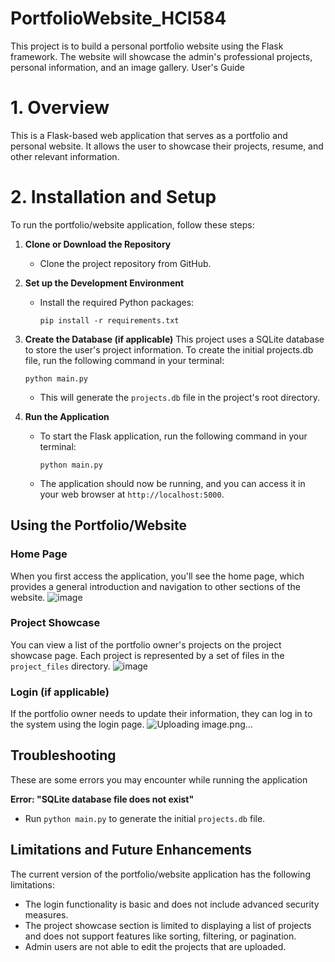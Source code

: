 # PortfolioWebsite_HCI584
 This project is to build a personal portfolio website using the Flask framework. The website will showcase the admin's professional projects, personal information, and an image gallery.
User's Guide

# 1. Overview
This is a Flask-based web application that serves as a portfolio and personal website. It allows the user to showcase their projects, resume, and other relevant information.

# 2. Installation and Setup

To run the portfolio/website application, follow these steps:

1. **Clone or Download the Repository**
   - Clone the project repository from GitHub.

2. **Set up the Development Environment**
   - Install the required Python packages:
     ```
     pip install -r requirements.txt
     ```

4. **Create the Database (if applicable)**
   This project uses a SQLite database to store the user's project information.
   To create the initial projects.db file, run the following command in your terminal:
     ```
     python main.py
     ```
   - This will generate the `projects.db` file in the project's root directory.

6. **Run the Application**
   - To start the Flask application, run the following command in your terminal:
     ```
     python main.py
     ```
   - The application should now be running, and you can access it in your web browser at `http://localhost:5000`.

## Using the Portfolio/Website

### Home Page
When you first access the application, you'll see the home page, which provides a general introduction and navigation to other sections of the website.
![image](https://github.com/user-attachments/assets/dbc62a56-63f8-4403-8f76-b5a3af4ac5ba)


### Project Showcase
You can view a list of the portfolio owner's projects on the project showcase page. Each project is represented by a set of files in the `project_files` directory.
![image](https://github.com/user-attachments/assets/e9590f1a-5bd9-4c78-9eb7-de4de2300ddd)


### Login (if applicable)
If the portfolio owner needs to update their information, they can log in to the system using the login page.
![Uploading image.png…]()


## Troubleshooting
These are some errors you may encounter while running the application

**Error: "SQLite database file does not exist"**
- Run `python main.py` to generate the initial `projects.db` file.


## Limitations and Future Enhancements

The current version of the portfolio/website application has the following limitations:

- The login functionality is basic and does not include advanced security measures.
- The project showcase section is limited to displaying a list of projects and does not support features like sorting, filtering, or pagination.
- Admin users are not able to edit the projects that are uploaded. 

